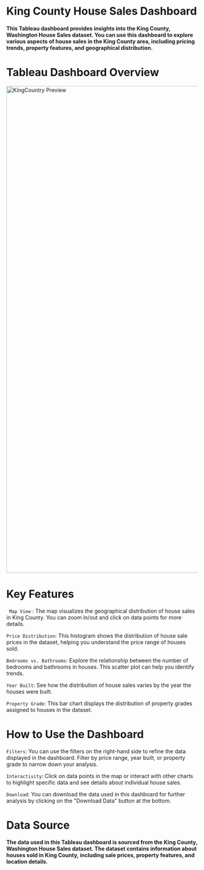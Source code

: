 # King County House Sales Dashboard
#### This Tableau dashboard provides insights into the King County, Washington House Sales dataset. You can use this dashboard to explore various aspects of house sales in the King County area, including pricing trends, property features, and geographical distribution.

# Tableau Dashboard Overview

<img width="1280" alt="KingCountry Preview" src="https://github.com/SFutureAnalyst/KingCountry-House_Sales-Tableau-DashBoard-Portfolio/assets/146059342/7edb468a-d591-4dd5-8a4c-9193448ef9fc">




# Key Features
 ` Map View` : The map visualizes the geographical distribution of house sales in King County. You can zoom in/out and click on data points for more details.

`Price Distribution`: This histogram shows the distribution of house sale prices in the dataset, helping you understand the price range of houses sold.

`Bedrooms vs. Bathrooms`: Explore the relationship between the number of bedrooms and bathrooms in houses. This scatter plot can help you identify trends.

`Year Built`: See how the distribution of house sales varies by the year the houses were built.

`Property Grade`: This bar chart displays the distribution of property grades assigned to houses in the dataset.

# How to Use the Dashboard
`Filters`: You can use the filters on the right-hand side to refine the data displayed in the dashboard. Filter by price range, year built, or property grade to narrow down your analysis.

`Interactivity`: Click on data points in the map or interact with other charts to highlight specific data and see details about individual house sales.

`Download`: You can download the data used in this dashboard for further analysis by clicking on the "Download Data" button at the bottom.

# Data Source
#### The data used in this Tableau dashboard is sourced from the King County, Washington House Sales dataset. The dataset contains information about houses sold in King County, including sale prices, property features, and location details.
